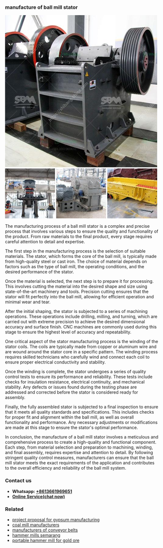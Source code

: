 <h3>manufacture of ball mill stator</h3><img src='1708322685.jpg' alt=''><p>The manufacturing process of a ball mill stator is a complex and precise process that involves various steps to ensure the quality and functionality of the product. From raw materials to the final product, every stage requires careful attention to detail and expertise.</p><p>The first step in the manufacturing process is the selection of suitable materials. The stator, which forms the core of the ball mill, is typically made from high-quality steel or cast iron. The choice of material depends on factors such as the type of ball mill, the operating conditions, and the desired performance of the stator.</p><p>Once the material is selected, the next step is to prepare it for processing. This involves cutting the material into the desired shape and size using state-of-the-art machinery and tools. Precision cutting ensures that the stator will fit perfectly into the ball mill, allowing for efficient operation and minimal wear and tear.</p><p>After the initial shaping, the stator is subjected to a series of machining operations. These operations include drilling, milling, and turning, which are carried out with extreme precision to achieve the desired dimensional accuracy and surface finish. CNC machines are commonly used during this stage to ensure the highest level of accuracy and repeatability.</p><p>One critical aspect of the stator manufacturing process is the winding of the stator coils. The coils are typically made from copper or aluminum wire and are wound around the stator core in a specific pattern. The winding process requires skilled technicians who carefully wind and connect each coil to ensure proper electrical conductivity and stability.</p><p>Once the winding is complete, the stator undergoes a series of quality control tests to ensure its performance and reliability. These tests include checks for insulation resistance, electrical continuity, and mechanical stability. Any defects or issues found during the testing phase are addressed and corrected before the stator is considered ready for assembly.</p><p>Finally, the fully assembled stator is subjected to a final inspection to ensure that it meets all quality standards and specifications. This includes checks for proper fit and alignment within the ball mill, as well as overall functionality and performance. Any necessary adjustments or modifications are made at this stage to ensure the stator's optimal performance.</p><p>In conclusion, the manufacture of a ball mill stator involves a meticulous and comprehensive process to create a high-quality and functional component. Each step, from material selection and preparation to machining, winding, and final assembly, requires expertise and attention to detail. By following stringent quality control measures, manufacturers can ensure that the ball mill stator meets the exact requirements of the application and contributes to the overall efficiency and reliability of the ball mill system.</p><h3>Contact us</h3><ul><li><strong>Whatsapp:&nbsp;<a href="https://wa.me/8613661969651">+8613661969651</a></strong></li><li><a href="https://swt.shibang-china.com/?git&amp;zhl&amp;manufacture of ball mill stator"><strong>Online Service(chat now)</strong></a></li></ul><h3>Related</h3><ul><li><a href='project proposal for gypsum manufacturing.md'>project proposal for gypsum manufacturing</a></li><li><a href='coal mill manufacturers.md'>coal mill manufacturers</a></li><li><a href='manufacturers of conveyor belts.md'>manufacturers of conveyor belts</a></li><li><a href='hammer mills semarang.md'>hammer mills semarang</a></li><li><a href='portable hammer mill for gold ore.md'>portable hammer mill for gold ore</a></li></ul>